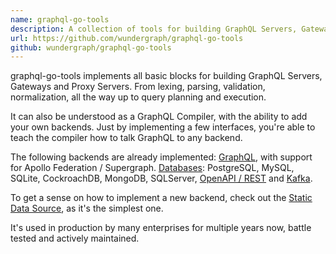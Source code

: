 ```yaml
---
name: graphql-go-tools
description: A collection of tools for building GraphQL Servers, Gateways, Proxy Servers and Middleware in Go.
url: https://github.com/wundergraph/graphql-go-tools
github: wundergraph/graphql-go-tools
---
```

graphql-go-tools implements all basic blocks for building GraphQL Servers, Gateways and Proxy Servers.
From lexing, parsing, validation, normalization, all the way up to query planning and execution.


It can also be understood as a GraphQL Compiler, with the ability to add your own backends.
Just by implementing a few interfaces, you're able to teach the compiler how to talk GraphQL to any backend.


The following backends are already implemented:
[GraphQL](https://github.com/wundergraph/graphql-go-tools/tree/master/pkg/engine/datasource/graphql_datasource), with support for Apollo Federation / Supergraph. 
[Databases](https://github.com/wundergraph/wundergraph/tree/main/pkg/datasources/database): PostgreSQL, MySQL, SQLite, CockroachDB, MongoDB, SQLServer,
[OpenAPI / REST](https://github.com/wundergraph/wundergraph/tree/main/pkg/datasources/oas) and
[Kafka](https://github.com/wundergraph/graphql-go-tools/tree/master/pkg/engine/datasource/kafka_datasource).


To get a sense on how to implement a new backend, check out the [Static Data Source](https://github.com/wundergraph/graphql-go-tools/tree/master/pkg/engine/datasource/staticdatasource),
as it's the simplest one.

It's used in production by many enterprises for multiple years now, battle tested and actively maintained. 